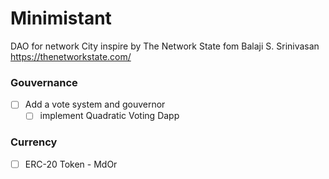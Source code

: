 # Minimistant
DAO for network City inspire by The Network State fom Balaji S. Srinivasan https://thenetworkstate.com/

### Gouvernance
- [ ] Add a vote system and gouvernor  
  - [ ] implement Quadratic Voting Dapp

### Currency
- [ ] ERC-20 Token - MdOr 
